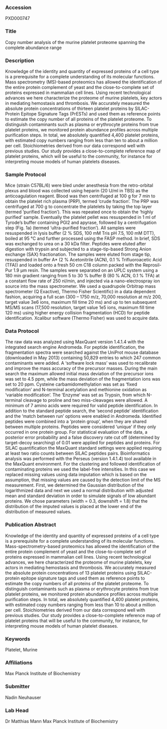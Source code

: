 ### Accession
PXD000747

### Title
Copy number analysis of the murine platelet proteome spanning the complete abundance range

### Description
Knowledge of the identity and quantity of expressed proteins of a cell type is a prerequisite for a complete understanding of its molecular functions. Mass spectrometry (MS)-based proteomics has allowed the identification of the entire protein complement of yeast and the close-to-complete set of proteins expressed in mammalian cell lines. Using recent technological advances we here characterize the proteome of murine platelets, key actors in mediating hemostasis and thrombosis. We accurately measured the absolute protein concentrations of thirteen platelet proteins by SILAC-Protein Epitope Signature Tags (PrESTs) and used them as reference points to estimate the copy number of all proteins of the platelet proteome. To distinguish contaminants such as plasma or erythrocyte proteins from true platelet proteins, we monitored protein abundance profiles across multiple purification steps. In total, we absolutely quantified 4,400 platelet proteins, with estimated copy numbers ranging from less than ten to about a  million per cell. Stoichiometries derived from our data correspond well with previous studies. Our study provides a close-to-complete reference map of platelet proteins, which will be useful to the community, for instance for interpreting mouse models of human platelets diseases.

### Sample Protocol
Mice (strain C57BL/6) were bled under anesthesia from the retro-orbital plexus and blood was collected using heparin (20 U/ml in TBS) as the anticoagulation reagent. Blood was then centrifuged at 100  g for 7 min to obtain the platelet rich plasma (PRP), termed ‘crude fraction’. The PRP was centrifuged at 700  g to concentrate the platelets by taking the top layer (termed ‘purified fraction’). This was repeated once to obtain the ‘highly purified’ sample. Eventually the platelet pellet was resuspended in 1 ml of Tyrode’s buffer containing PGl2 and apyrase, followed by a centrifugation step (Fig. 1a) (termed ‘ultra-purified fraction’). All samples were resuspended in lysis buffer (2 % SDS, 100 mM Tris pH 7.5, 100 mM DTT), boiled at 95 °C and further processed using the FASP method. In brief, SDS was exchanged to urea on a 30 kDa filter. Peptides were eluted after digestion with trypsin and subjected to a stage-tip-based Strong Anion exchange (SAX) fractionation.  The samples were eluted from stage tip, resuspended in buffer A* (2 % Acetonitrile (ACN), 0.1 % Trifluoroacetic Acid (TFA)) and loaded onto a fresh 50 cm C18 column packed with the Reprosil-Pur 1.9 µm resin. The samples were separated on an UPLC system using a 180 min gradient ranging from 5 to 30 % buffer B (80 % ACN, 0.1 % TFA) at a constant flow rate of 250 nl/min, and injected via a nano-electrospray ion source into the mass spectrometer. We used a quadrupole Orbitrap mass spectrometer (Q Exactive), Thermo Fisher Scientific) in a data dependent fashion, acquiring a full scan (300 – 1750 m/z, 70,000 resolution at m/z 200, target value 3e6 ions, maximum fill time 20 ms) and up to ten subsequent MS/MS scans (17,500 resolution, target value 1e5 ions, maximum fill time 120 ms) using higher energy collision fragmentation (HCD) for peptide identification. Xcalibur software (Thermo Fisher) was used to acquire data.

### Data Protocol
The raw data was analyzed using MaxQuant version 1.4.1.4 with the integrated search engine Andromeda. For peptide identification, the fragmentation spectra were searched against the UniProt mouse database (downloaded in May 2013) containing 50,829 entries to which 247 common contaminants were added. A ‘software lock mass’ was used to recalibrate and improve the mass accuracy of the precursor masses. During the main search the maximum allowed initial mass deviation of the precursor ions was set to 4.5 ppm, while the mass deviation of the fragmentation ions was set to 20 ppm. Cysteine carbamidomethylation was set as ‘fixed modification’ and N-terminal acetylation and methionine oxidation as ‘variable modification’. The ‘Enzyme’ was set as Trypsin, from which N-terminal cleavage to proline and two miss-cleavages were allowed. A minimum of 7 amino acids were required for valid peptide identification. In addition to the standard peptide search, the ‘second peptide’ identification and the ‘match between run’ options were enabled in Andromeda. Identified peptides were combined into a ‘protein group’, when they are shared between multiple proteins. Peptides were considered ‘unique’ if they only occurred in one protein group. For statistical evaluation of the data, a posterior error probability and a false discovery rate cut off (determined by target-decoy searching) of 0.01 were applied for peptides and proteins. For SILAC quantification the MaxQuant standard settings were applied requiring at least two ratio counts between SILAC peptides pairs. Bioinformatics analysis was performed with the Perseus (version 1.4.1.4) tool available in the MaxQuant environment. For the clustering and followed identification of contaminating proteins we used the label-free intensities. In this case we replaced missing values using data imputation which is based on the assumption, that missing values are caused by the detection limit of the MS measurement. First, we determined the Gaussian distribution of the logarithmized data and next we used a normal distribution with adjusted mean and standard deviation in order to simulate signals of low abundant proteins. We chose parameters (width = 0.3, downshift = 1.8) that the distribution of the imputed values is placed at the lower end of the distribution of measured values.

### Publication Abstract
Knowledge of the identity and quantity of expressed proteins of a cell type is a prerequisite for a complete understanding of its molecular functions. Mass-spectrometry-based proteomics has allowed the identification of the entire protein complement of yeast and the close-to-complete set of proteins expressed in mammalian cell lines. Using recent technological advances, we here characterized the proteome of murine platelets, key actors in mediating hemostasis and thrombosis. We accurately measured the absolute protein concentrations of 13 platelet proteins using SILAC-protein epitope signature tags and used them as reference points to estimate the copy numbers of all proteins of the platelet proteome. To distinguish contaminants such as plasma or erythrocyte proteins from true platelet proteins, we monitored protein abundance profiles across multiple purification steps. In total, we absolutely quantified 4,400 platelet proteins, with estimated copy numbers ranging from less than 10 to about a million per cell. Stoichiometries derived from our data correspond well with previous studies. Our study provides a close-to-complete reference map of platelet proteins that will be useful to the community, for instance, for interpreting mouse models of human platelet diseases.

### Keywords
Platelet, Murine

### Affiliations
Max Planck Institute of Biochemistry

### Submitter
Nadin Neuhauser

### Lab Head
Dr Matthias Mann
Max Planck Institute of Biochemistry


